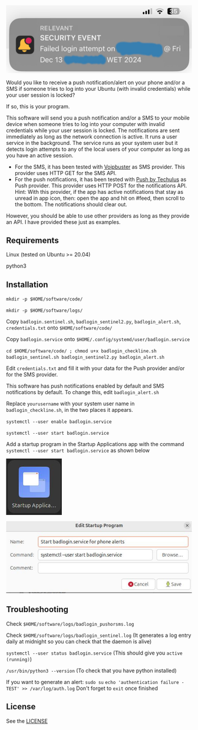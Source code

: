![](alert_example.jpg)

Would you like to receive a push notification/alert on your phone and/or a SMS if someone tries to log into your Ubuntu (with invalid credentials) while your user session is locked?

If so, this is your program.

This software will send you a push notification and/or a SMS to your mobile device when someone tries to log into your computer with invalid credentials while your user session is locked. The notifications are sent immediately as long as the network connection is active. It runs a user service in the background. The service runs as your system user but it detects login attempts to any of the local users of your computer as long as you have an active session.

- For the SMS, it has been tested with [Voipbuster](https://www.voipbuster.com) as SMS provider. This provider uses HTTP GET for the SMS API.
- For the push notifications, it has been tested with [Push by Techulus](https://push.techulus.com/) as Push provider. This provider uses HTTP POST for the notifications API.
  Hint: With this provider, if the app has active notifications that stay as unread in app icon, then: open the app and hit on #feed, then scroll to the bottom. The notifications should clear out.

However, you should be able to use other providers as long as they provide an API. I have provided these just as examples.

## Requirements

Linux
(tested on Ubuntu >= 20.04)

python3

## Installation

`mkdir -p $HOME/software/code/`

`mkdir -p $HOME/software/logs/`

Copy `badlogin.sentinel.sh`, `badlogin_sentinel2.py`, `badlogin_alert.sh`, `credentials.txt` onto `$HOME/software/code/`

Copy `badlogin.service` onto `$HOME/.config/systemd/user/badlogin.service`

`cd $HOME/software/code/ ; chmod u+x badlogin_checkline.sh badlogin_sentinel.sh badlogin_sentinel2.py badlogin_alert.sh`

Edit `credentials.txt` and fill it with your data for the Push provider and/or for the SMS provider.

This software has push notifications enabled by default and SMS notifications by default. To change this, edit `badlogin_alert.sh`

Replace `yourusername` with your system user name in `badlogin_checkline.sh`, in the two places it appears.

`systemctl --user enable badlogin.service`

`systemctl --user start badlogin.service`

Add a startup program in the Startup Applications app with the command `systemctl --user start badlogin.service` as shown below

![startup applications app](startup_applications.jpg)

![Adding a startup program](adding.jpg)

## Troubleshooting

Check `$HOME/software/logs/badlogin_pushorsms.log`

Check `$HOME/software/logs/badlogin_sentinel.log` (It generates a log entry daily at midnight so you can check that the daemon is alive)

`systemctl --user status badlogin.service` (This should give you `active (running)`)

`/usr/bin/python3 --version` (To check that you have python installed)

If you want to generate an alert:
`sudo su`
`echo 'authentication failure - TEST' >> /var/log/auth.log`
Don't forget to `exit` once finished

## License

See the [LICENSE](LICENSE)